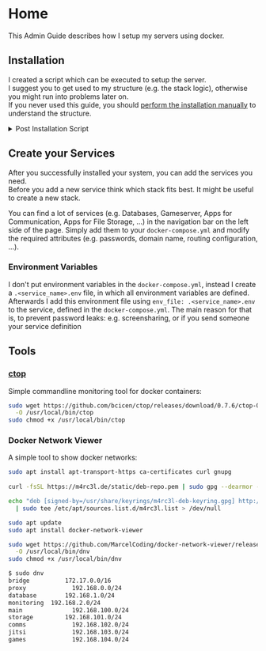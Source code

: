 # Home

This Admin Guide describes how I setup my servers using docker.

## Installation

I created a script which can be executed to setup the server.  
I suggest you to get used to my structure (e.g. the stack logic), otherwise you might run into problems later on.  
If you never used this guide, you should [perform the installation manually](./installation/) to understand the structure.

<details>
  <summary>Post Installation Script</summary>

<br>
You can basicly skip most of the installation section, but there are some exceptions.

<ul>
  <li>
  First you should create all user accounts, and ensure that everyone is able to authenticate using public key authentication.
  </li>
  <li>
  You can add the users in the configuration section of the `postinstall.sh` to give them the groups, aliases, ... After you are sure that you can connect to the server you should secure your ssh server (e.g. disallow authentication using passwords, root login, ...).  
  </li>

  <li>
  If you want to change your hostname to something cooler than the name your hoster assigned you (this is not required, I do it to improve the identification process of the server, that I'm connected to).  
  </li>

  <li>
  You also need to setup your dns records, consider to change the name servers to cloudflare if you have trouble with the dns challenge for wildcard certificate later on.
  </li>
</ul>

```
curl -fsSL https://raw.githubusercontent.com/felbinger/AdminGuide/master/postinstall.sh | sudo bash
```

Checkout the <a href="/installation/postinstall/">demo of the postinstall script</a>.

</details>

## Create your Services

After you successfully installed your system, you can add the services you need.  
Before you add a new service think which stack fits best. It might be useful to create a new stack.

You can find a lot of services (e.g. Databases, Gameserver, Apps for Communication, Apps for File Storage, ...) in the navigation bar on the left side of the page.
Simply add them to your `docker-compose.yml` and modify the required attributes (e.g. passwords, domain name, routing configuration, ...).

### Environment Variables
I don't put environment variables in the `docker-compose.yml`, instead I create a `.<service_name>.env` file, in which all environment variables are defined.
Afterwards I add this environment file using `env_file: .<service_name>.env` to the service, defined in the `docker-compose.yml`.
The main reason for that is, to prevent password leaks: e.g. screensharing, or if you send someone your service definition

## Tools

### [ctop](https://ctop.sh/)

Simple commandline monitoring tool for docker containers:

```bash
sudo wget https://github.com/bcicen/ctop/releases/download/0.7.6/ctop-0.7.6-linux-amd64 \
  -O /usr/local/bin/ctop
sudo chmod +x /usr/local/bin/ctop
```

### Docker Network Viewer

A simple tool to show docker networks:

```bash
sudo apt install apt-transport-https ca-certificates curl gnupg
  
curl -fsSL https://m4rc3l.de/static/deb-repo.pem | sudo gpg --dearmor -o /usr/share/keyrings/m4rc3l-deb-keyring.gpg

echo "deb [signed-by=/usr/share/keyrings/m4rc3l-deb-keyring.gpg] http://deb.m4rc3l.de/ all main" \
  | sudo tee /etc/apt/sources.list.d/m4rc3l.list > /dev/null

sudo apt update
sudo apt install docker-network-viewer
```

```bash
sudo wget https://github.com/MarcelCoding/docker-network-viewer/releases/download/v1.1.1/docker-network-viewer \
  -O /usr/local/bin/dnv
sudo chmod +x /usr/local/bin/dnv
```

```sh
$ sudo dnv
bridge			172.17.0.0/16
proxy			  192.168.0.0/24
database		192.168.1.0/24
monitoring	192.168.2.0/24
main			  192.168.100.0/24
storage			192.168.101.0/24
comms			  192.168.102.0/24
jitsi			  192.168.103.0/24
games			  192.168.104.0/24
```
